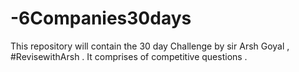 # -6Companies30days
This repository will contain the 30 day Challenge by sir Arsh Goyal , #RevisewithArsh . It comprises of competitive questions .
